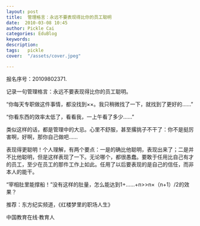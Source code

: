 ```yaml
---
layout: post  
title:  管理格言：永远不要表现得比你的员工聪明  
date:  2010-03-08 10:45  
author: Pickle Cai  
categories: EduBlog  
keywords: 
description:   
tags:	pickle   
cover:  "/assets/cover.jpeg"  

---  
```

    
报名序号：20109802371.



记录一句管理格言：永远不要表现得比你的员工聪明。



“你每天专职做这件事情，都没找到××。我只稍微找了一下，就找到了更好的……”



“你看东西的效率太低了，看看我，一上午看了多少……”



类似这样的话，都是管理中的大忌。心里不舒服，甚至撂挑子不干了：你不是挺厉害啊，好啊，那你自己做吧……



 



表现得更聪明！个人理解，有两个要点：一是的确比他聪明，表现出来了；二是并不比他聪明，但是这样表现了一下。无论哪个，都很愚蠢。要敢于任用比自己有才的员工，至少在员工的那件工作上如此。任用了以后要表现的是自己的信任，而非本人的能干。



 



“宰相肚里能撑船！”没有这样的肚量，怎么能达到1+……+n>>n×（n+1）/2的效果？



 



推荐：东方纪实频道，《红楼梦里的职场人生》

		

		    
 中国教育在线·教育人

